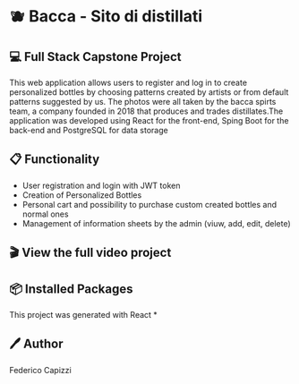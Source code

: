 #  🫐 Bacca - Sito di distillati 
## 💻 Full Stack Capstone Project

This web application allows users to register and log in to create personalized bottles by choosing patterns created by artists or from default patterns suggested by us. The photos were all taken by the bacca spirts team, a company founded in 2018 that produces and trades distillates.The application was developed using React for the front-end, Sping Boot for the back-end and PostgreSQL for data storage

## 📋 Functionality
* User registration and login with JWT token
* Creation of Personalized Bottles
* Personal cart and possibility to purchase custom created bottles and normal ones
* Management of information sheets by the admin (viuw, add, edit, delete)

## 🎬 View the full video project 

## 📦 Installed Packages 

This project was generated with React 
* 

## 🖊️ Author

Federico Capizzi
